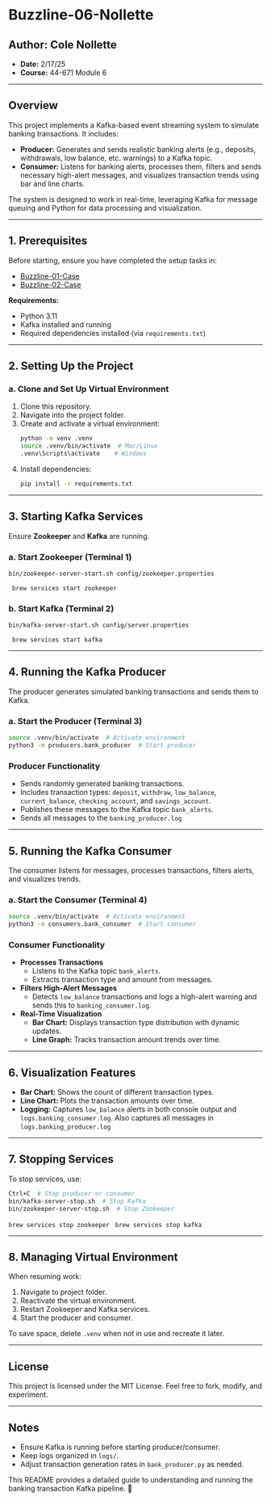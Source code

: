 # Buzzline-06-Nollette

## Author: Cole Nollette

- **Date:** 2/17/25
- **Course:** 44-671 Module 6

---

## Overview

This project implements a Kafka-based event streaming system to simulate banking transactions. It includes:

- **Producer:** Generates and sends realistic banking alerts (e.g., deposits, withdrawals, low balance, etc. warnings) to a Kafka topic.
- **Consumer:** Listens for banking alerts, processes them, filters and sends necessary high-alert messages, and visualizes transaction trends using bar and line charts.

The system is designed to work in real-time, leveraging Kafka for message queuing and Python for data processing and visualization.

---

## 1. Prerequisites

Before starting, ensure you have completed the setup tasks in:

- [Buzzline-01-Case](https://github.com/denisecase/buzzline-01-case)
- [Buzzline-02-Case](https://github.com/denisecase/buzzline-02-case)

**Requirements:**

- Python 3.11
- Kafka installed and running
- Required dependencies installed (via `requirements.txt`)

---

## 2. Setting Up the Project

### a. Clone and Set Up Virtual Environment

1. Clone this repository.
2. Navigate into the project folder.
3. Create and activate a virtual environment:
   ```bash
   python -m venv .venv
   source .venv/bin/activate  # Mac/Linux
   .venv\Scripts\activate    # Windows
   ```
4. Install dependencies:
   ```bash
   pip install -r requirements.txt
   ```

---

## 3. Starting Kafka Services

Ensure **Zookeeper** and **Kafka** are running.

### a. Start Zookeeper (Terminal 1)

```bash
bin/zookeeper-server-start.sh config/zookeeper.properties
```

``` brew services start zookeeper```

### b. Start Kafka (Terminal 2)

```bash
bin/kafka-server-start.sh config/server.properties
```

``` brew services start kafka```

---

## 4. Running the Kafka Producer

The producer generates simulated banking transactions and sends them to Kafka.

### a. Start the Producer (Terminal 3)

```bash
source .venv/bin/activate  # Activate environment
python3 -m producers.bank_producer  # Start producer
```

### Producer Functionality

- Sends randomly generated banking transactions.
- Includes transaction types: `deposit`, `withdraw`, `low_balance`, `current_balance`, `checking_account`, and `savings_account`.
- Publishes these messages to the Kafka topic `bank_alerts`.
- Sends all messages to the `banking_producer.log`

---

## 5. Running the Kafka Consumer

The consumer listens for messages, processes transactions, filters alerts, and visualizes trends.

### a. Start the Consumer (Terminal 4)

```bash
source .venv/bin/activate  # Activate environment
python3 -m consumers.bank_consumer  # Start consumer
```

### Consumer Functionality

- **Processes Transactions**
  - Listens to the Kafka topic `bank_alerts`.
  - Extracts transaction type and amount from messages.
- **Filters High-Alert Messages**
  - Detects `low_balance` transactions and logs a high-alert warning and sends this to `banking_consumer.log`.
- **Real-Time Visualization**
  - **Bar Chart:** Displays transaction type distribution with dynamic updates.
  - **Line Graph:** Tracks transaction amount trends over time.

---

## 6. Visualization Features

- **Bar Chart:** Shows the count of different transaction types.
- **Line Chart:** Plots the transaction amounts over time.
- **Logging:** Captures `low_balance` alerts in both console output and `logs.banking_consumer.log`. Also captures all messages in `logs.banking_producer.log`

---

## 7. Stopping Services

To stop services, use:

```bash
Ctrl+C  # Stop producer or consumer
bin/kafka-server-stop.sh  # Stop Kafka
bin/zookeeper-server-stop.sh  # Stop Zookeeper
```
``` brew services stop zookeeper ```
``` brew services stop kafka```

---

## 8. Managing Virtual Environment

When resuming work:

1. Navigate to project folder.
2. Reactivate the virtual environment.
3. Restart Zookeeper and Kafka services.
4. Start the producer and consumer.

To save space, delete `.venv` when not in use and recreate it later.

---

## License

This project is licensed under the MIT License. Feel free to fork, modify, and experiment.

---

## Notes

- Ensure Kafka is running before starting producer/consumer.
- Keep logs organized in `logs/`.
- Adjust transaction generation rates in `bank_producer.py` as needed.

This README provides a detailed guide to understanding and running the banking transaction Kafka pipeline. 🚀

